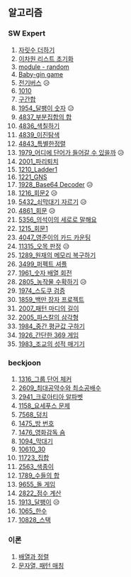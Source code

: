## 알고리즘 



### SW Expert

1. [자릿수 더하기](https://github.com/SJ12896/TIL/blob/master/algorithm/swexpert/1.md)
2. [이차원 리스트 초기화](https://github.com/SJ12896/TIL/blob/master/algorithm/swexpert/2.md)
3. [module - random](https://github.com/SJ12896/TIL/blob/master/algorithm/swexpert/3.md)
4. [Baby-gin game](https://github.com/SJ12896/TIL/blob/master/algorithm/swexpert/Bayby-gin%20Game.md)
5. [전기버스](https://github.com/SJ12896/TIL/blob/master/algorithm/swexpert/%EC%A0%84%EA%B8%B0%EB%B2%84%EC%8A%A4.md) 😥
6. [1010](https://github.com/SJ12896/TIL/blob/master/algorithm/swexpert/1010.md)
7. [구간합](https://github.com/SJ12896/TIL/blob/master/algorithm/swexpert/4835.md)
8. [1954_달팽이 숫자](https://github.com/SJ12896/TIL/blob/master/algorithm/swexpert/1954.md) 😥
9. [4837_부분집합의 합](https://github.com/SJ12896/TIL/blob/master/algorithm/swexpert/4837.md)
10. [4836_색칠하기](https://github.com/SJ12896/TIL/blob/master/algorithm/swexpert/4836.md)
11. [4839_이진탐색](https://github.com/SJ12896/TIL/blob/master/algorithm/swexpert/4839.md)
12. [4843_특별한정렬](https://github.com/SJ12896/TIL/blob/master/algorithm/swexpert/4843.md)
13. [1979_어디에 단어가 들어갈 수 있을까](https://github.com/SJ12896/TIL/blob/master/algorithm/swexpert/1979.md) 😥
14. [2001_파리퇴치](https://github.com/SJ12896/TIL/blob/master/algorithm/swexpert/2001.md)
15. [1210_Ladder1](https://github.com/SJ12896/TIL/blob/master/algorithm/swexpert/1210.md)
16. [1221_GNS](https://github.com/SJ12896/TIL/blob/master/algorithm/swexpert/1221.md)
17. [1928_Base64 Decoder](https://github.com/SJ12896/TIL/blob/master/algorithm/swexpert/1928.md) 😥
18. [1216_회문2](https://github.com/SJ12896/TIL/blob/master/algorithm/swexpert/1216.md) 😥
19. [5432_쇠막대기 자르기](https://github.com/SJ12896/TIL/blob/master/algorithm/swexpert/5432.md) 😥
20. [4861_회문](https://github.com/SJ12896/TIL/blob/master/algorithm/swexpert/4861.md) 😥
21. [5356_의석이의 세로로 말해요](https://github.com/SJ12896/TIL/blob/master/algorithm/swexpert/5356.md) 
22. [1215_회문1](https://github.com/SJ12896/TIL/blob/master/algorithm/swexpert/1215.md) 
23. [4047_영준이의 카드 카운팅](https://github.com/SJ12896/TIL/blob/master/algorithm/swexpert/4047.md) 
24. [11315_오목 판정](https://github.com/SJ12896/TIL/blob/master/algorithm/swexpert/11315.md) 😥
25. [1289_원재의 메모리 복구하기](https://github.com/SJ12896/TIL/blob/master/algorithm/swexpert/1289.md)
26. [3499_퍼펙트 셔플](https://github.com/SJ12896/TIL/blob/master/algorithm/swexpert/1289.md)
27. [1961_숫자 배열 회전](https://github.com/SJ12896/TIL/blob/master/algorithm/swexpert/1289.md)
28. [2805_농작물 수확하기](https://github.com/SJ12896/TIL/blob/master/algorithm/swexpert/2805.md) 😥
29. [1974_스도쿠 검증](https://github.com/SJ12896/TIL/blob/master/algorithm/swexpert/1974.md)
30. [1859_백만 장자 프로젝트](https://github.com/SJ12896/TIL/blob/master/algorithm/swexpert/1859.md)
31. [2007_패턴 마디의 길이](https://github.com/SJ12896/TIL/blob/master/algorithm/swexpert/2007.md)
32. [2005_파스칼의 삼각형](https://github.com/SJ12896/TIL/blob/master/algorithm/swexpert/2005.md)
33. [1984_중간 평균값 구하기](https://github.com/SJ12896/TIL/blob/master/algorithm/swexpert/1984.md)
34. [1926_간단한 369 게임](https://github.com/SJ12896/TIL/blob/master/algorithm/swexpert/1926.md)
35. [1983_조교의 성적 매기기](https://github.com/SJ12896/TIL/blob/master/algorithm/swexpert/1983.md)






### beckjoon
1. [1316_그룹 단어 체커](https://github.com/SJ12896/TIL/blob/master/algorithm/beckjoon/1316.md)
2. [2609_최대공약수와 최소공배수](https://github.com/SJ12896/TIL/blob/master/algorithm/beckjoon/2609.md)
3. [2941_크로아티아 알파벳](https://github.com/SJ12896/TIL/blob/master/algorithm/beckjoon/2941.md)
4. [1158_요세푸스 문제](https://github.com/SJ12896/TIL/blob/master/algorithm/beckjoon/1158.md)
5. [7568_덩치](https://github.com/SJ12896/TIL/blob/master/algorithm/beckjoon/7568.md)
6. [1475_방 번호](https://github.com/SJ12896/TIL/blob/master/algorithm/beckjoon/1475.md)
7. [1476_영화감독 숌](https://github.com/SJ12896/TIL/blob/master/algorithm/beckjoon/1476.md)
8. [1094_막대기](https://github.com/SJ12896/TIL/blob/master/algorithm/beckjoon/1094.md)
9. [10610_30](https://github.com/SJ12896/TIL/blob/master/algorithm/beckjoon/10610.md)
10. [11723_집합](https://github.com/SJ12896/TIL/blob/master/algorithm/beckjoon/11723.md)
11. [2563_색종이](https://github.com/SJ12896/TIL/blob/master/algorithm/beckjoon/2563.md)
12. [1789_수들의 합](https://github.com/SJ12896/TIL/blob/master/algorithm/beckjoon/1789.md)
13. [9655_돌 게임](https://github.com/SJ12896/TIL/blob/master/algorithm/beckjoon/9655.md)
14. [2822_점수 계산](https://github.com/SJ12896/TIL/blob/master/algorithm/beckjoon/2822.md)
15. [1913_달팽이](https://github.com/SJ12896/TIL/blob/master/algorithm/beckjoon/1913.md) 😥
16. [1065_한수](https://github.com/SJ12896/TIL/blob/master/algorithm/beckjoon/1065.md) 
17. [10828_스택](https://github.com/SJ12896/TIL/blob/master/algorithm/beckjoon/10828.md) 





### 이론

1. [배열과 정렬](https://github.com/SJ12896/TIL/blob/master/algorithm/0208.md)
2. [문자열, 패턴 매칭](https://github.com/SJ12896/TIL/blob/master/algorithm/0217.md)